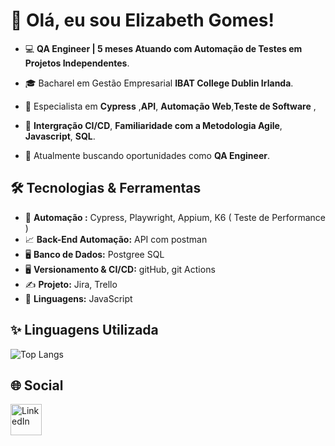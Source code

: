 # 👋 Olá, eu sou Elizabeth Gomes!


- 💻 **QA Engineer | 5 meses Atuando com Automação de Testes em Projetos Independentes**.  

- 🎓   Bacharel em Gestão Empresarial **IBAT College Dublin Irlanda**.

- 🌟   Especialista em **Cypress** ,**API**, **Automação Web**,**Teste de Software** ,

- 📐 **Intergração CI/CD**, **Familiaridade com a Metodologia Agile**, **Javascript**, **SQL**.

- 💼   Atualmente buscando oportunidades como **QA Engineer**.


## 🛠️ Tecnologias & Ferramentas

- 🔧 **Automação :** Cypress, Playwright, Appium, K6 ( Teste de Performance ) 
- 📈 **Back-End Automação:**  API com postman 
- 🖥 **Banco de Dados:**  Postgree SQL
- 🖥 **Versionamento & CI/CD:** gitHub, git Actions
- ✍ **Projeto:** Jira, Trello
- 🚀 **Linguagens:**  JavaScript

  
## ✨ Linguagens Utilizada


![Top Langs](https://github-readme-stats.vercel.app/api/top-langs/?username=ElizabethGomes-QAEngineer&layout=compact&theme=radical&cache_seconds=86400)


## 🌐 Social


[<img src="https://cdn-icons-png.flaticon.com/512/174/174857.png" alt="LinkedIn" width="50"/>](https://www.linkedin.com/in/elizabeth-gomes-da-silva-51b9a447/)



